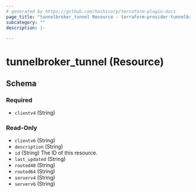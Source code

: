 ```yaml
---
# generated by https://github.com/hashicorp/terraform-plugin-docs
page_title: "tunnelbroker_tunnel Resource - terraform-provider-tunnelbroker"
subcategory: ""
description: |-
  
---
```


# tunnelbroker_tunnel (Resource)





<!-- schema generated by tfplugindocs -->
## Schema

### Required

- `clientv4` (String)

### Read-Only

- `clientv6` (String)
- `description` (String)
- `id` (String) The ID of this resource.
- `last_updated` (String)
- `routed48` (String)
- `routed64` (String)
- `serverv4` (String)
- `serverv6` (String)


